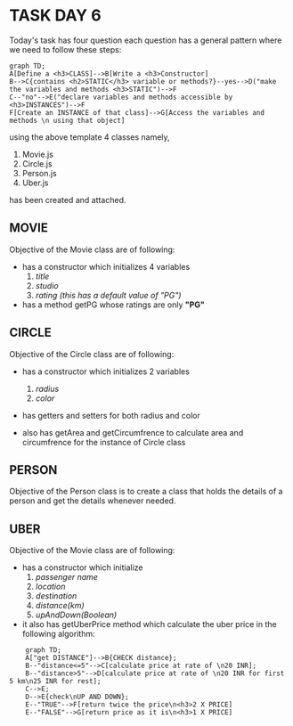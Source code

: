 # TASK DAY 6

Today's task has four question each question has a general pattern where we need to follow these steps:

```mermaid
graph TD;
A[Define a <h3>CLASS]-->B[Write a <h3>Constructor]
B-->C{contains <h2>STATIC</h3> variable or methods?}--yes-->D("make the variables and methods <h3>STATIC")-->F
C--"no"-->E("declare variables and methods accessible by <h3>INSTANCES")-->F
F[Create an INSTANCE of that class]-->G[Access the variables and methods \n using that object]
```

using the above template 4 classes namely,

1. Movie.js
2. Circle.js
3. Person.js
4. Uber.js

has been created and attached.

## MOVIE

Objective of the Movie class are of following:

* has a constructor which initializes 4 variables  
    1. _title_
    2. _studio_
    3. _rating (this has a default value of "PG")_
* has a method getPG whose ratings are only **"PG"**
  
## CIRCLE 

Objective of the Circle class are of following:  

* has a constructor which initializes 2 variables  
    1. _radius_
    2. _color_

* has getters and setters for both radius and color
* also has getArea and getCircumfrence to calculate area and circumfrence for the instance of Circle class
  
## PERSON

Objective of the Person class is to create a class that holds the details of a person and get the details whenever needed.

## UBER

Objective of the Movie class are of following:

* has a constructor which initialize  
    1. _passenger name_
    2. _location_
    3. _destination_
    4. _distance(km)_
    5. _upAndDown(Boolean)_
* it also has getUberPrice method which calculate the uber price in the following algorithm:

````mermaid
    graph TD;
    A["get DISTANCE"]-->B{CHECK distance};
    B--"distance<=5"-->C[calculate price at rate of \n20 INR];
    B--"distance>5"-->D[calculate price at rate of \n20 INR for first 5 km\n25 INR for rest];
    C-->E;
    D-->E{check\nUP AND DOWN};
    E--"TRUE"-->F[return twice the price\n<h3>2 X PRICE]
    E--"FALSE"-->G[return price as it is\n<h3>1 X PRICE]

````